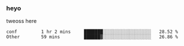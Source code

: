 ### heyo
tweoss here

<!--START_SECTION:waka-->

```text
conf         1 hr 2 mins     ███████░░░░░░░░░░░░░░░░░░   28.52 %
Other        59 mins         ██████▓░░░░░░░░░░░░░░░░░░   26.86 %
```

<!--END_SECTION:waka-->

<!--
**Tweoss/tweoss** is a ✨ _special_ ✨ repository because its `README.md` (this file) appears on your GitHub profile.

Here are some ideas to get you started:

- 🔭 I’m currently working on ...
- 🌱 I’m currently learning ...
- 👯 I’m looking to collaborate on ...
- 🤔 I’m looking for help with ...
- 💬 Ask me about ...
- 📫 How to reach me: ...
- 😄 Pronouns: ...
- ⚡ Fun fact: ...
-->
